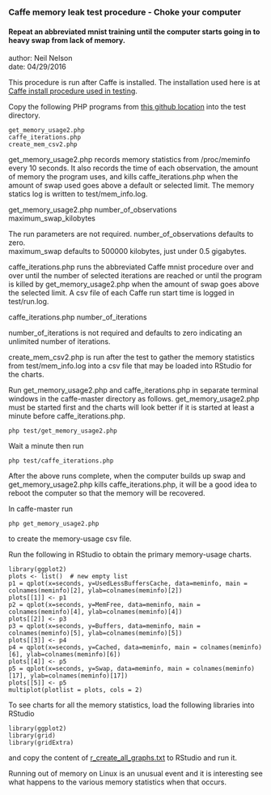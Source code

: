   
### Caffe memory leak test procedure - Choke your computer

#### Repeat an abbreviated mnist training until the computer starts going in to heavy swap from lack of memory. 
  
author: Neil Nelson  
date: 04/29/2016  

This procedure is run after Caffe is installed. The installation used here is at [Caffe install procedure used in testing](https://github.com/neilnelson/caffe_memory_test/blob/master/caffe_install.md).

Copy the following PHP programs from [this github location](https://github.com/neilnelson/caffe_memory_test) into the test directory.
```
get_memory_usage2.php
caffe_iterations.php
create_mem_csv2.php
```

get_memory_usage2.php records memory statistics from /proc/meminfo every 10 seconds. It also records the time of each observation, the amount of memory the program uses, and kills caffe_iterations.php when the amount of swap used goes above a default or selected limit. The memory statics log is written to test/mem_info.log.

get_memory_usage2.php number_of_observations maximum_swap_kilobytes

The run parameters are not required.
number_of_observations defaults to zero.  
maximum_swap defaults to 500000 kilobytes, just under 0.5 gigabytes.

caffe_iterations.php runs the abbreviated Caffe mnist procedure over and over until the number of selected iterations are reached or until the program is killed by get_memory_usage2.php when the amount of swap goes above the selected limit. A csv file of each Caffe run start time is logged in test/run.log.

caffe_iterations.php number_of_iterations

number_of_iterations is not required and defaults to zero indicating an unlimited number of iterations.

create_mem_csv2.php is run after the test to gather the memory statistics from test/mem_info.log into a csv file that may be loaded into RStudio for the charts.

Run get_memory_usage2.php and caffe_iterations.php in separate terminal windows in the caffe-master directory as follows. get_memory_usage2.php must be started first and the charts will look better if it is started at least a minute before caffe_iterations.php.  
```
php test/get_memory_usage2.php  
```
Wait a minute then run
```
php test/caffe_iterations.php  
```
After the above runs complete, when the computer builds up swap and get_memory_usage2.php kills caffe_iterations.php, it will be a good idea to reboot the computer so that the memory will be recovered.

In caffe-master run
```
php get_memory_usage2.php
```
to create the memory-usage csv file.

Run the following in RStudio to obtain the primary memory-usage charts.
```
library(ggplot2)
plots <- list()  # new empty list
p1 = qplot(x=seconds, y=UsedLessBuffersCache, data=meminfo, main = colnames(meminfo)[2], ylab=colnames(meminfo)[2])
plots[[1]] <- p1 
p2 = qplot(x=seconds, y=MemFree, data=meminfo, main = colnames(meminfo)[4], ylab=colnames(meminfo)[4])
plots[[2]] <- p3 
p3 = qplot(x=seconds, y=Buffers, data=meminfo, main = colnames(meminfo)[5], ylab=colnames(meminfo)[5])
plots[[3]] <- p4 
p4 = qplot(x=seconds, y=Cached, data=meminfo, main = colnames(meminfo)[6], ylab=colnames(meminfo)[6])
plots[[4]] <- p5 
p5 = qplot(x=seconds, y=Swap, data=meminfo, main = colnames(meminfo)[17], ylab=colnames(meminfo)[17])
plots[[5]] <- p5
multiplot(plotlist = plots, cols = 2)
```

To see charts for all the memory statistics, load the following libraries into RStudio
```
library(ggplot2)
library(grid)
library(gridExtra)
```
and copy the content of [r_create_all_graphs.txt](https://github.com/neilnelson/caffe_memory_test/blob/master/r_create_all_graphs.txt) to RStudio and run it.

Running out of memory on Linux is an unusual event and it is interesting see what happens to the various memory statistics when that occurs.

